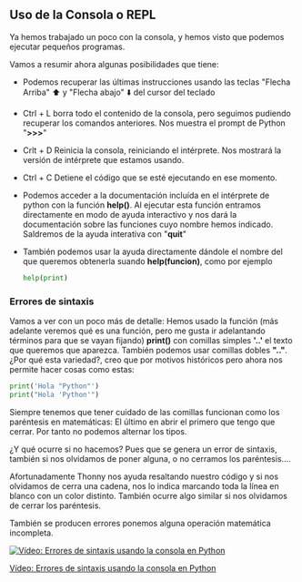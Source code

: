 ## Uso de la Consola o REPL

Ya hemos trabajado un poco con la consola, y hemos visto que podemos ejecutar pequeños programas. 

Vamos a resumir ahora algunas posibilidades que tiene:

* Podemos recuperar las últimas instrucciones usando las teclas "Flecha Arriba" ⬆️ y "Flecha abajo" ⬇️ del cursor del teclado

* Ctrl + L borra todo el contenido de la consola, pero seguimos pudiendo recuperar los comandos anteriores. Nos muestra el prompt de Python "**>>>**" 

* Crlt + D Reinicia la consola, reiniciando el intérprete. Nos mostrará la versión de intérprete que estamos usando. 

* Ctrl + C Detiene el código que se esté ejecutando en ese momento.

* Podemos acceder a la documentación incluída en el intérprete de python con la función **help()**. Al ejecutar esta función entramos directamente en modo de ayuda interactivo y nos dará la documentación sobre las funciones cuyo nombre hemos indicado. Saldremos de la ayuda interativa con "**quit**"

* También podemos usar la ayuda directamente dándole el nombre del que queremos obtenerla suando **help(funcion)**, como por ejemplo

    ```python
    help(print)
    ```

### Errores de sintaxis

Vamos a ver con un poco más de detalle: Hemos usado la función (más adelante veremos qué es una función, pero me gusta ir adelantando términos para que se vayan fijando) **print()** con  comillas simples **'..'**  el texto que queremos que aparezca. También podemos usar comillas dobles **".."**.  ¿Por qué esta variedad?, creo que por motivos históricos pero ahora nos permite hacer cosas como estas:

```python
print('Hola "Python"')
print("Hola 'Python'")
```

Siempre tenemos que tener cuidado de las comillas funcionan como los paréntesis en matemáticas: El último en abrir el primero que tengo que cerrar. Por tanto no podemos alternar los tipos.

¿Y qué ocurre si no hacemos? Pues que se genera un error de sintaxis, también si nos olvidamos de poner alguna, o no cerramos los paréntesis....

Afortunadamente Thonny nos ayuda resaltando nuestro código y si nos olvidamos de cerra una cadena, nos lo indica marcando toda la línea en blanco con un color distinto. También ocurre algo similar si nos olvidamos de cerrar los paréntesis.

También se producen errores ponemos alguna operación matemática incompleta.

[![Vídeo: Errores de sintaxis usando la consola en Python](https://img.youtube.com/vi/BE2PWARdtYs/0.jpg)](https://youtu.be/BE2PWARdtYs)


[Vídeo: Errores de sintaxis usando la consola en Python](https://youtu.be/BE2PWARdtYs)


